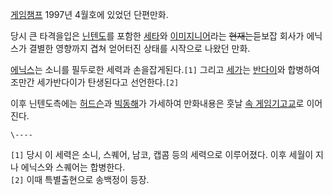 [게임챔프](%EA%B2%8C%EC%9E%84%EC%B1%94%ED%94%84.md) 1997년 4월호에 있었던 단편만화.

당시 큰 타격을입은 [닌텐도](%EB%8B%8C%ED%85%90%EB%8F%84.md)를 포함한
[세타](%EC%84%B8%ED%83%80.md)와
[이미지니어](%EC%9D%B4%EB%AF%B8%EC%A7%80%EB%8B%88%EC%96%B4.md)라는
<del>현재는</del>듣보잡 회사가 에닉스가 결별한 영향까지 겹쳐 얻어터진 상태를 시작으로 나왔던 만화.

[에닉스](%EC%97%90%EB%8B%89%EC%8A%A4.md)는 소니를 필두로한 세력과 손을잡게된다.`[1]` 그리고
[세가](%EC%84%B8%EA%B0%80.md)는 [반다이](%EB%B0%98%EB%8B%A4%EC%9D%B4.md)와 합병하여
조만간 세가반다이가 탄생된다고 선언한다.`[2]`

이후 닌텐도측에는 [허드슨](%ED%97%88%EB%93%9C%EC%8A%A8.md)과
[빅동해](%EB%B9%85%EB%8F%99%ED%95%B4.md)가 가세하여 만화내용은 훗날 [속 게임기고교](%EC%86%8D%20%EA%B2%8C%EC%9E%84%EA%B8%B0%20%EA%B3%A0%EA%B5%90.md)로 이어진다.

`\----`

`[1]` 당시 이 세력은 소니, 스퀘어, 남코, 캡콤 등의 세력으로 이루어졌다. 이후 세월이 지나 에닉스와 스퀘어는 합병한다.  
`[2]` 이때 특별출현으로 송백정이 등장.

